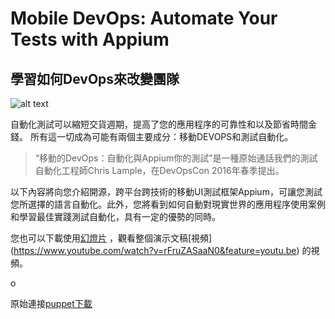# Mobile DevOps: Automate Your Tests with Appium

## 學習如何DevOps來改變團隊

![alt text][logo]

自動化測試可以縮短交貨週期，提高了您的應用程序的可靠性和以及節省時間金錢。
所有這一切成為可能有兩個主要成分：移動DEVOPS和測試自動化。

> “移動的DevOps：自動化與Appium你的測試”是一種原始通話我們的測試自動化工程師Chris Lample，在DevOpsCon 2016年春季提出。

以下內容將向您介紹開源，跨平台跨技術的移動UI測試框架Appium，可讓您測試您所選擇的語言自動化。此外，您將看到如何自動對現實世界的應用程序使用案例和學習最佳實踐測試自動化，具有一定的優勢的同時。

您也可以下載使用[幻燈片]( http://www.slideshare.net/ElizabethHechtel/devops-for-mobile-automate-your-tests-with-appium)
，觀看整個演示文稿[視頻]
(https://www.youtube.com/watch?v=rFruZASaaN0&feature=youtu.be)
的視頻。


o



原始連接[puppet下載](https://puppet.com/resources/white-paper/2016-state-devops-report/thank-you)

[logo]: https://testobject.com/wp-content/uploads/devops-for-mobile-1024x295.png
